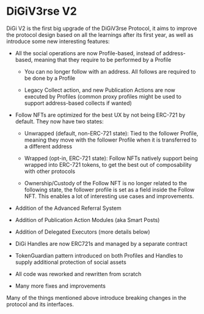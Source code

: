 # DiGiV3rse V2

DiGi V2 is the first big upgrade of the DiGiV3rse Protocol, it aims to improve the protocol design based on all the learnings after its first year, as well as introduce some new interesting features:

* All the social operations are now Profile-based, instead of address-based, meaning that they require to be performed by a Profile

   * You can no longer follow with an address. All follows are required to be done by a Profile

   * Legacy Collect action, and new Publication Actions are now executed by Profiles (common proxy profiles might be used to support address-based collects if wanted)

* Follow NFTs are optimized for the best UX by not being ERC-721 by default. They now have two states:

   * Unwrapped (default, non-ERC-721 state): Tied to the follower Profile, meaning they move with the follower Profile when it is transferred to a different address

   * Wrapped (opt-in, ERC-721 state): Follow NFTs natively support being wrapped into ERC-721 tokens, to get the best out of composability with other protocols

   * Ownership/Custody of the Follow NFT is no longer related to the following state, the follower profile is set as a field inside the Follow NFT. This enables a lot of interesting use cases and improvements.

* Addition of the Advanced Referral System

* Addition of Publication Action Modules (aka Smart Posts)

* Addition of Delegated Executors (more details below)

* DiGi Handles are now ERC721s and managed by a separate contract

* TokenGuardian pattern introduced on both Profiles and Handles to supply additional protection of social assets

* All code was reworked and rewritten from scratch

* Many more fixes and improvements

Many of the things mentioned above introduce breaking changes in the protocol and its interfaces.

